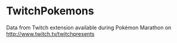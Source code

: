 # TwitchPokemons

Data from Twitch extension available during Pokémon Marathon on http://www.twitch.tv/twitchpresents
